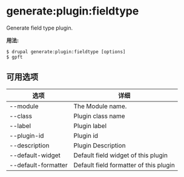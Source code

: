 # generate:plugin:fieldtype
Generate field type plugin.

**用法:**
```
$ drupal generate:plugin:fieldtype [options]
$ gpft  
```

## 可用选项
选项 | 详细
-------|-------------
--module | The Module name.
--class | Plugin class name
--label | Plugin label
--plugin-id | Plugin id
--description | Plugin Description
--default-widget | Default field widget of this plugin
--default-formatter | Default field formatter of this plugin
